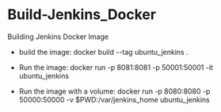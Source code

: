 # Build-Jenkins_Docker
Building Jenkins Docker Image

- build the image:
docker build --tag ubuntu_jenkins .

- Run the image:
docker run -p 8081:8081 -p 50001:50001 -it ubuntu_jenkins

- Run the image with a volume:
docker run -p 8080:8080 -p 50000:50000 -v $PWD:/var/jenkins_home ubuntu_jenkins
